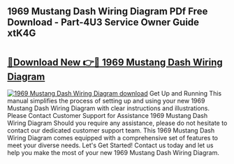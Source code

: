 ## 1969 Mustang Dash Wiring Diagram PDf Free Download - Part-4U3 Service Owner Guide xtK4G

# <h2><a href="http://dfqz9sq.blite.top/?on=1969+Mustang+Dash+Wiring+Diagram">🔗Download New 👉🔴 1969 Mustang Dash Wiring Diagram</a></h2>

[![1969 Mustang Dash Wiring Diagram download](https://i.imgur.com/lujVjoI.png)](http://dfqz9sq.blite.top/?on=1969+Mustang+Dash+Wiring+Diagram)
Get Up and Running This manual simplifies the process of setting up and using your new 1969 Mustang Dash Wiring Diagram with clear instructions and illustrations. Please Contact Customer Support for Assistance 1969 Mustang Dash Wiring Diagram Should you require any assistance, please do not hesitate to contact our dedicated customer support team. This 1969 Mustang Dash Wiring Diagram comes equipped with a comprehensive set of features to meet your diverse needs. Let's Get Started! Contact us today and let us help you make the most of your new 1969 Mustang Dash Wiring Diagram.
